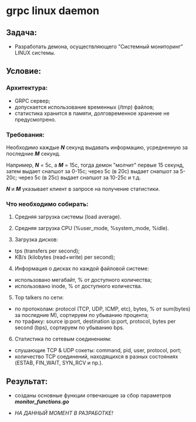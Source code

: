 # grpc linux daemon
## Задача:
 - Разработать демона, осуществляющего "Системный мониторинг" LINUX системы.
## Условие: 
### Архитектура:
- GRPC сервер;
- допускается использование временных (/tmp) файлов;
- статистика хранится в памяти, долговременное хранение не предусмотрено.
### Требования:
Необходимо каждые **_N_** секунд выдавать информацию, усредненную за последние **_M_** секунд.

Например, **_N_** = 5с, а **_M_** = 15с, тогда демон "молчит" первые 15 секунд, затем выдает снапшот за 0-15с; через 5с (в 20с) выдает снапшот за 5-20с; через 5с (в 25с) выдает снапшот за 10-25с и т.д.

**_N_** и **_M_** указывает клиент в запросе на получение статистики.
### Что необходимо собирать:

1. Средняя загрузка системы (load average).

2. Средняя загрузка CPU (%user_mode, %system_mode, %idle).

3. Загрузка дисков:
 - tps (transfers per second);
 - KB/s (kilobytes (read+write) per second);

4. Информация о дисках по каждой файловой системе:
 - использовано мегабайт, % от доступного количества;
 - использовано inode, % от доступного количества.
5. Top talkers по сети:
 - по протоколам: protocol (TCP, UDP, ICMP, etc), bytes, % от sum(bytes) за последние M), сортируем по убыванию процента; 
 - по трафику: source ip:port, destination ip:port, protocol, bytes per second (bps), сортируем по убыванию bps.
6. Статистика по сетевым соединениям:
- слушающие TCP & UDP сокеты: command, pid, user, protocol, port;
- количество TCP соединений, находящихся в разных состояниях (ESTAB, FIN_WAIT, SYN_RCV и пр.).

## Результат:
- созданы основные функции отвечающие за сбор параметров ***monitor_functions.go***

- _НА ДАННЫЙ МОМЕНТ В РАЗРАБОТКЕ!_
 